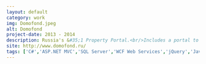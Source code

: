 ```yaml
---
layout: default
category: work
img: Domofond.jpeg
alt: Domofond
project-date: 2013 - 2014
description: Russia's &#35;1 Property Portal.<br/>Includes a portal to display listings for end users, and a backend admin system for agents to manage listings.
site: http://www.domofond.ru/
tags: ['C#','ASP.NET MVC','SQL Server','WCF Web Services','jQuery','JavaScript','Microsoft Azure']
---
```

